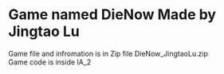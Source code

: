 # Game named DieNow Made by Jingtao Lu
Game file and infromation is in Zip file DieNow_JingtaoLu.zip  
Game code is inside IA_2
